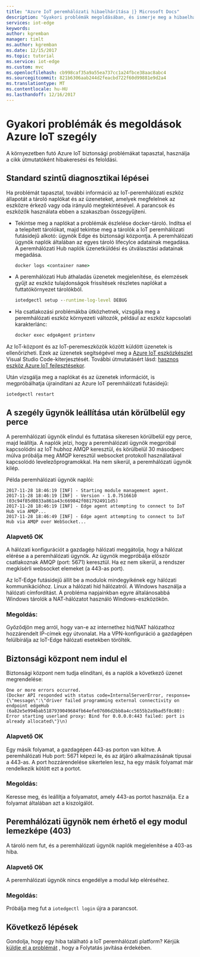 ```yaml
---
title: "Azure IoT peremhálózati hibaelhárítása |} Microsoft Docs"
description: "Gyakori problémák megoldásában, és ismerje meg a hibaelhárítási képességek az Azure IoT peremhálózati"
services: iot-edge
keywords: 
author: kgremban
manager: timlt
ms.author: kgremban
ms.date: 12/15/2017
ms.topic: tutorial
ms.service: iot-edge
ms.custom: mvc
ms.openlocfilehash: cb998caf35a9a55ea737cc1a24fbce38aac8abc4
ms.sourcegitcommit: 821b6306aab244d2feacbd722f60d99881e9d2a4
ms.translationtype: MT
ms.contentlocale: hu-HU
ms.lasthandoff: 12/16/2017
---
```

# <a name="common-issues-and-resolutions-for-azure-iot-edge"></a>Gyakori problémák és megoldások Azure IoT szegély

A környezetben futó Azure IoT biztonsági problémákat tapasztal, használja a cikk útmutatóként hibakeresési és feloldási. 

## <a name="standard-diagnostic-steps"></a>Standard szintű diagnosztikai lépései 

Ha problémát tapasztal, további információ az IoT-peremhálózati eszköz állapotát a tároló naplókat és az üzeneteket, amelyek megfelelnek az eszközre érkező vagy oda irányuló megtekintésével. A parancsok és eszközök használata ebben a szakaszban összegyűjteni. 

* Tekintse meg a naplókat a problémák észlelése docker-tároló. Indítsa el a telepített tárolókat, majd tekintse meg a tárolók a IoT peremhálózati futásidejű alkotó: ügynök Edge és biztonsági központja. A peremhálózati ügynök naplók általában az egyes tároló lifecylce adatainak megadása. A peremhálózati Hub naplók üzenetküldési és útválasztási adatainak megadása. 

   ```cmd
   docker logs <container name>
   ```

* A peremhálózati Hub áthaladás üzenetek megjelenítése, és elemzések gyűjt az eszköz tulajdonságok frissítések részletes naplókat a futtatókörnyezet tárolókból.

   ```cmd
   iotedgectl setup --runtime-log-level DEBUG
   ```

* Ha csatlakozási problémákba ütközhetnek, vizsgálja meg a peremhálózati eszköz környezeti változók, például az eszköz kapcsolati karakterlánc:

   ```cmd
   docker exec edgeAgent printenv
   ```

Az IoT-központ és az IoT-peremeszközök között küldött üzenetek is ellenőrizheti. Ezek az üzenetek segítségével meg a [Azure IoT eszközkészlet](https://marketplace.visualstudio.com/items?itemName=vsciot-vscode.azure-iot-toolkit) Visual Studio Code-kiterjesztését. További útmutatásért lásd: [hasznos eszköz Azure IoT fejlesztésekor](https://blogs.msdn.microsoft.com/iotdev/2017/09/01/handy-tool-when-you-develop-with-azure-iot/).

Után vizsgálja meg a naplókat és az üzenetek információt, is megpróbálhatja újraindítani az Azure IoT peremhálózati futásidejű:

   ```cmd
   iotedgectl restart
   ```

## <a name="edge-agent-stops-after-about-a-minute"></a>A szegély ügynök leállítása után körülbelül egy perce

A peremhálózati ügynök elindul és futtatása sikeresen körülbelül egy perce, majd leállítja. A naplók jelzi, hogy a peremhálózati ügynök megpróbál kapcsolódni az IoT hubhoz AMQP keresztül, és körülbelül 30 másodperc múlva próbálja meg AMQP keresztül websocket protokoll használatával kapcsolódó levelezőprogramokkal. Ha nem sikerül, a peremhálózati ügynök kilép. 

Példa peremhálózati ügynök naplói:

```
2017-11-28 18:46:19 [INF] - Starting module management agent. 
2017-11-28 18:46:19 [INF] - Version - 1.0.7516610 (03c94f85d0833a861a43c669842f0817924911d5) 
2017-11-28 18:46:19 [INF] - Edge agent attempting to connect to IoT Hub via AMQP... 
2017-11-28 18:46:49 [INF] - Edge agent attempting to connect to IoT Hub via AMQP over WebSocket... 
```

### <a name="root-cause"></a>Alapvető OK
A hálózati konfigurációt a gazdagép hálózati meggátolja, hogy a hálózat elérése a a peremhálózati ügynök. Az ügynök megpróbálja először csatlakoznak AMQP (port: 5671) keresztül. Ha ez nem sikerül, a rendszer megkísérli websocket elemeket (a 443-as port).

Az IoT-Edge futásidejű állít be a modulok mindegyikének egy hálózati kommunikációhoz. Linux a hálózati híd hálózatról. A Windows használja a hálózati címfordítást. A probléma napjainkban egyre általánosabbá Windows tárolók a NAT-hálózatot használó Windows-eszközökön. 

### <a name="resolution"></a>Megoldás:
Győződjön meg arról, hogy van-e az internethez híd/NAT hálózathoz hozzárendelt IP-címek egy útvonalat. Ha a VPN-konfiguráció a gazdagépen felülbírálja az IoT-Edge hálózati esetekben törölték. 

## <a name="edge-hub-fails-to-start"></a>Biztonsági központ nem indul el

Biztonsági központ nem tudja elindítani, és a naplók a következő üzenet megrendelése: 

```
One or more errors occurred. 
(Docker API responded with status code=InternalServerError, response=
{\"message\":\"driver failed programming external connectivity on endpoint edgeHub (6a82e5e994bab5187939049684fb64efe07606d2bb8a4cc5655b2a9bad5f8c80): 
Error starting userland proxy: Bind for 0.0.0.0:443 failed: port is already allocated\"}\n) 
```

### <a name="root-cause"></a>Alapvető OK
Egy másik folyamat, a gazdagépen 443-as porton van kötve. A peremhálózati Hub port: 5671 képezi le, és az átjáró alkalmazásának típusai a 443-as. A port hozzárendelése sikertelen lesz, ha egy másik folyamat már rendelkezik kötött ezt a portot. 

### <a name="resolution"></a>Megoldás:
Keresse meg, és leállítja a folyamatot, amely 443-as portot használja. Ez a folyamat általában azt a kiszolgálót.

## <a name="edge-agent-cant-access-a-modules-image-403"></a>Peremhálózati ügynök nem érhető el egy modul lemezképe (403)
A tároló nem fut, és a peremhálózati ügynök naplók megjelenítése a 403-as hiba. 

### <a name="root-cause"></a>Alapvető OK
A peremhálózati ügynök nincs engedélye a modul kép eléréséhez. 

### <a name="resolution"></a>Megoldás:
Próbálja meg fut a `iotedgectl login` újra a parancsot.

## <a name="next-steps"></a>Következő lépések
Gondolja, hogy egy hiba található a IoT peremhálózati platform? Kérjük [küldje el a problémát](https://github.com/Azure/iot-edge/issues) , hogy a Folytatás javítása érdekében. 
